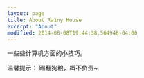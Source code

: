 ```yaml
---
layout: page
title: About Ra1ny House
excerpt: "About"
modified: 2014-08-08T19:44:38.564948-04:00
---
```


一些些计算机方面的小技巧。

温馨提示：
踢翻狗粮，概不负责~
